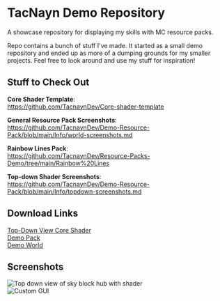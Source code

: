 # TacNayn Demo Repository
A showcase repository for displaying my skills with MC resource packs.

Repo contains a bunch of stuff I've made. It started as a small demo repository and ended up as more of a dumping grounds for my smaller projects. Feel free to look around and use my stuff for inspiration!

## Stuff to Check Out
**Core Shader Template**:  
https://github.com/TacnaynDev/Core-shader-template  
  
**General Resource Pack Screenshots**:  
https://github.com/TacnaynDev/Demo-Resource-Pack/blob/main/Info/world-screenshots.md  
  
**Rainbow Lines Pack**:  
https://github.com/TacnaynDev/Resource-Packs-Demo/tree/main/Rainbow%20Lines
  
**Top-down Shader Screenshots**:  
https://github.com/TacnaynDev/Demo-Resource-Pack/blob/main/Info/topdown-screenshots.md  
  
## Download Links
[Top-Down View Core Shader](https://github.com/TacnaynDev/Demo-Resource-Pack/blob/main/Info/Downloads/Topdown.zip?raw=true)  
[Demo Pack](https://github.com/TacnaynDev/Demo-Resource-Pack/blob/main/Info/Downloads/Demo%20Resource%20Pack.zip?raw=true)  
[Demo World](https://github.com/TacnaynDev/Demo-Resource-Pack/blob/main/Info/Downloads/Demo%20World.zip?raw=true)  
  
## Screenshots  
![Top down view of sky block hub with shader](https://github.com/TacnaynDev/Demo-Resource-Pack/blob/main/img/topdown1.jpg?raw=true)  
![Custom GUI](https://github.com/TacnaynDev/Demo-Resource-Pack/blob/main/img/1.png?raw=true)
